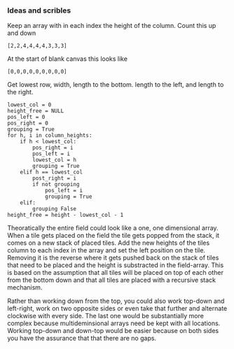### Ideas and scribles
Keep an array with in each index the height of the column. Count this up and down
```
[2,2,4,4,4,4,3,3,3]
```

At the start of blank canvas this looks like
```
[0,0,0,0,0,0,0,0,0]
```

Get lowest row, width, length to the bottom. length to the left, and length to the right.
```
lowest_col = 0
height_free = NULL
pos_left = 0
pos_right = 0
grouping = True
for h, i in column_heights:
	if h < lowest_col:
		pos_right = i
		pos_left = i
		lowest_col = h
		grouping = True
	elif h == lowest_col
		post_right = i
		if not grouping
			pos_left = i
			grouping = True
	elif:
		grouping False
height_free = height - lowest_col - 1
```

Theoratically the entire field could look like a one, one dimensional array. When a tile gets placed on the field the tile gets popped from the stack, it comes on a new stack of placed tiles. Add the new heights of the tiles column to each index in the array and set the left position on the tile. Removing it is the reverse where it gets pushed back on the stack of tiles that need to be placed and the height is substracted in the field-array.
This is based on the assumption that all tiles will be placed on top of each other from the bottom down and that all tiles are placed with a recursive stack mechanism.

Rather than working down from the top, you could also work top-down and left-right, work on two opposite sides or even take that further and alternate clockwise with every side. The last one would be substantially more complex because multideminsional arrays need be kept with all locations. Working top-down and down-top would be easier because on both sides you have the assurance that that there are no gaps.
